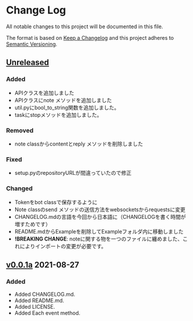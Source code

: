 # Change Log

All notable changes to this project will be documented in this file.

The format is based on [Keep a Changelog](http://keepachangelog.com/)
and this project adheres to [Semantic Versioning](http://semver.org/).

## [Unreleased]

### Added

- APIクラスを追加しました
- APIクラスにnote メソッドを追加しました
- util.pyにbool_to_string関数を追加しました。
- taskにstopメソッドを追加しました。

### Removed

- note classからcontentとreply メソッドを削除しました

### Fixed

- setup.pyのrepositoryURLが間違っていたので修正

### Changed

- Tokenをbot classで保存するように
- Note classのsend メソッドの送信方法をwebsocketsからrequestsに変更
- CHANGELOG.mdの言語を今回から日本語に（CHANGELOGを書く時間が増すためです）
- README.mdからExampleを削除してExampleフォルダ内に移動しました
- **!BREAKING CHANGE**: noteに関する物を一つのファイルに纏めました、これによりインポートの変更が必要です。 

## [v0.0.1a] 2021-08-27

### Added

- Added CHANGELOG.md.
- Added README.md.
- Added LICENSE.
- Added Each event method.


[v0.0.1a]: https://github.com/yupix/Mi.py/releases
[Unreleased]: https://github.com/yupix/mi.py/compare/master...HEAD
